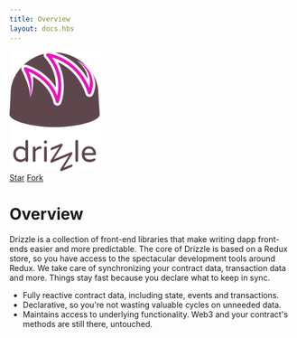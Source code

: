 ```yaml
---
title: Overview
layout: docs.hbs
---
```


<div class="text-center">
  <img style="max-width: 160px;" src="/img/drizzle-logo-dark.svg" alt="Drizzle Logo" />
  <div class="docs-badges">
    <a class="github-button" href="https://github.com/trufflesuite/drizzle" data-icon="octicon-star" data-show-count="true" aria-label="Star trufflesuite/drizzle on GitHub">Star</a>
    <a class="github-button" href="https://github.com/trufflesuite/drizzle/fork" data-icon="octicon-repo-forked" data-show-count="true" aria-label="Fork trufflesuite/drizzle on GitHub">Fork</a>
  </div>
</div>

# Overview

Drizzle is a collection of front-end libraries that make writing dapp front-ends easier and more predictable. The core of Drizzle is based on a Redux store, so you have access to the spectacular development tools around Redux. We take care of synchronizing your contract data, transaction data and more. Things stay fast because you declare what to keep in sync.

- Fully reactive contract data, including state, events and transactions.
- Declarative, so you're not wasting valuable cycles on unneeded data.
- Maintains access to underlying functionality. Web3 and your contract's methods are still there, untouched.

<script async defer src="https://buttons.github.io/buttons.js"></script>